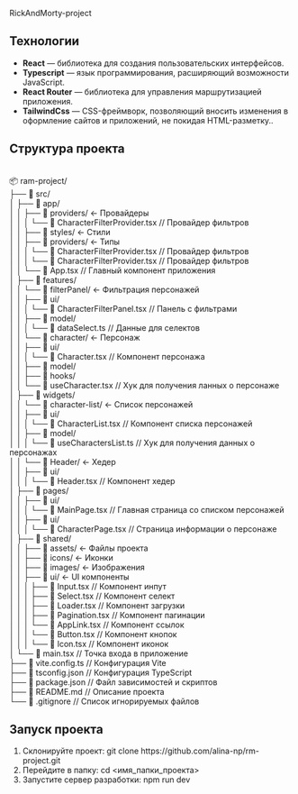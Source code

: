 <p>RickAndMorty-project</p>

<h2 tabindex="-1" class="heading-element" dir="auto">Технологии</h2>
<ul dir="auto">
<li><strong>React</strong> — библиотека для создания пользовательских интерфейсов.</li>
<li><strong>Typescript</strong> — язык программирования, расширяющий возможности JavaScript.</li>
<li><strong>React Router</strong> — библиотека для управления маршрутизацией приложения.</li>
<li><strong>TailwindCss</strong> — CSS-фреймворк, позволяющий вносить изменения в оформление сайтов и приложений, не покидая HTML-разметку..</li>
</ul>

<h2 tabindex="-1" class="heading-element" dir="auto">Структура проекта</h2>
<br>📦 ram-project/
<br>├── 📂 src/
<br>│   ├── 📂 app/                   
<br>│   │   ├── 📂 providers/    <- Провайдеры
<br>│   │   │   └── 📜 CharacterFilterProvider.tsx  // Провайдер фильтров
<br>│   │   ├── 📂 styles/       <- Стили
<br>│   │   ├── 📂 providers/    <- Типы
<br>│   │   │   └── 📜 CharacterFilterProvider.tsx  // Провайдер фильтров
<br>│   │   │   └── 📜 CharacterFilterProvider.tsx  // Провайдер фильтров
<br>│   │   └── 📜 App.tsx       // Главный компонент приложения
<br>│   ├── 📂 features/ 
<br>│   │   └── 📂 filterPanel/  <- Фильтрация персонажей
<br>│   │       ├── 📂 ui/
<br>│   │       │   └── 📜 CharacterFilterPanel.tsx  // Панель с фильтрами
<br>│   │       ├── 📂 model/
<br>│   │       │   └── 📜 dataSelect.ts             // Данные для селектов
<br>│   │   └── 📂 character/    <- Персонаж
<br>│   │       ├── 📂 ui/
<br>│   │       │   └── 📜 Character.tsx             // Компонент персонажа
<br>│   │       ├── 📂 model/
<br>│   │           ├── 📂 hooks/ 
<br>│   │               └── 📜 useCharacter.tsx      // Хук для получения ланных о персонаже
<br>│   ├── 📂 widgets/ 
<br>│   │   └── 📂 character-list/    <- Список персонажей
<br>│   │       ├── 📂 ui/
<br>│   │       │   └── 📜 CharacterList.tsx    // Компонент списка персонажей
<br>│   │       ├── 📂 model/
<br>│   │       │   └── 📜 useCharactersList.ts // Хук для получения данных о персонажах
<br>│   │   └── 📂 Header/            <- Хедер
<br>│   │       ├── 📂 ui/
<br>│   │       │   └── 📜 Header.tsx           // Компонент хедер
<br>│   ├── 📂 pages/    
<br>│   │       ├── 📂 ui/
<br>│   │       │   └── 📜 MainPage.tsx           // Главная страница со списком персонажей
<br>│   │       ├── 📂 ui/
<br>│   │       │   └── 📜 CharacterPage.tsx      // Страница информации о персонаже
<br>│   ├── 📂 shared/          
<br>│   │   ├── 📂 assets/              <- Файлы проекта
<br>│   │       ├── 📂 icons/               <- Иконки
<br>│   │       ├── 📂 images/              <- Изображения
<br>│   │   ├── 📂 ui/                  <- UI компоненты
<br>│   │   │   ├── 📜 Input.tsx            // Компонент инпут
<br>│   │   │   ├── 📜 Select.tsx           // Компонент селект
<br>│   │   │   ├── 📜 Loader.tsx           // Компонент загрузки
<br>│   │   │   ├── 📜 Pagination.tsx       // Компонент пагинации
<br>│   │   │   └── 📜 AppLink.tsx          // Компонент ссылок
<br>│   │   │   └── 📜 Button.tsx           // Компонент кнопок
<br>│   │   │   └── 📜 Icon.tsx             // Компонент иконок
<br>│   └── 📜 main.tsx                  // Точка входа в приложение
<br>├── 📜 vite.config.ts            // Конфигурация Vite
<br>├── 📜 tsconfig.json             // Конфигурация TypeScript
<br>├── 📜 package.json              // Файл зависимостей и скриптов
<br>├── 📜 README.md                 // Описание проекта
<br>└── 📜 .gitignore                // Список игнорируемых файлов

<h2 tabindex="-1" class="heading-element" dir="auto">Запуск проекта</h2>
<ol dir="auto">
<li>Склонируйте проект: git clone https://github.com/alina-np/rm-project.git </li>
<li>Перейдите в папку: cd <имя_папки_проекта> </li>
<li>Запустите сервер разработки: npm run dev </li>

</ol>

